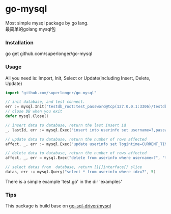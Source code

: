 # go-mysql
Most simple mysql package by go lang.  
最简单的golang mysql包
### Installation

go get github.com/superlonger/go-mysql

### Usage
All you need is: Import, Init, Select or  Update(including Insert, Delete, Update)
```go
import "github.com/superlonger/go-mysql"

// init database, and test connect.
err := mysql.Init("testdb_root:test_password@tcp(127.0.0.1:3306)/testdb?charset=utf8")
// close DB when you exit
defer mysql.Close()

// insert data to database, return the last insert id
_, lastId, err := mysql.Exec("insert into userinfo set username=?,password=?", "test_username", "test_password")

// update data to database, return the number of rows affected
affect, _, err := mysql.Exec("update userinfo set logintime=CURRENT_TIMESTAMP where username=? and password=?", "test_username", "test_password")

// delete data to database, return the number of rows affected
affect, _, err = mysql.Exec("delete from userinfo where username=?", "test_username")

// select datas from  database, return [][]interface{} slice
datas, err := mysql.Query("select * from userinfo where id>=?", 5)
```
There is a simple example 'test.go' in the dir 'examples'

### Tips
This package is build base on [go-sql-driver/mysql](https://github.com/go-sql-driver/mysql)
